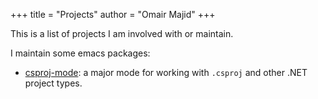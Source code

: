 +++
title = "Projects"
author = "Omair Majid"
+++

This is a list of projects I am involved with or maintain.

I maintain some emacs packages:

- [csproj-mode](https://github.com/omajid/csproj-mode): a major mode
  for working with `.csproj` and other .NET project types.
